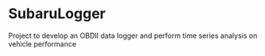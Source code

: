 # SubaruLogger
Project to develop an OBDII data logger and perform time series analysis on vehicle performance
